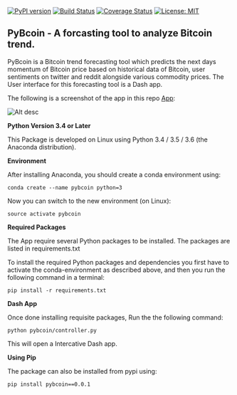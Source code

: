 [![PyPI version](https://badge.fury.io/py/pybcoin.svg)](https://badge.fury.io/py/pybcoin)
[![Build Status](https://travis-ci.org/rguptauw/pybcoin.svg?branch=master)](https://travis-ci.org/rguptauw/pybcoin)
[![Coverage Status](https://coveralls.io/repos/github/rguptauw/pybcoin/badge.svg?branch=master)](https://coveralls.io/github/rguptauw/pybcoin?branch=master)
 [![License: MIT](https://img.shields.io/badge/License-MIT-yellow.svg)](https://opensource.org/licenses/MIT)

## PyBcoin - A forcasting tool to analyze Bitcoin trend.
PyBcoin is a Bitcoin trend forecasting tool which predicts the next days momentum of Bitcoin price based on historical data of Bitcoin, user sentiments on twitter and reddit alongside various commodity prices. The User interface for this forecasting tool is a Dash app.

The following is a screenshot of the app in this repo  [App](http://tejasjuw.pythonanywhere.com/):

![Alt desc](https://github.com/rguptauw/pybcoin/blob/master/pybcoin/static/github_app.PNG)

__Python Version 3.4 or Later__

This Package is developed on Linux using Python 3.4 / 3.5 / 3.6 (the Anaconda distribution).

__Environment__

After installing Anaconda, you should create a conda environment using:

`conda create --name pybcoin python=3`

Now you can switch to the new environment (on Linux):

`source activate pybcoin`

__Required Packages__

The App require several Python packages to be installed. The packages are listed in requirements.txt

To install the required Python packages and dependencies you first have to activate the conda-environment as described above, and then you run the following command in a terminal:

`pip install -r requirements.txt`

__Dash App__

Once done installing requisite packages, Run the the following command:

`python pybcoin/controller.py`

This will open a Intercative Dash app.

__Using Pip__

The package can also be installed from pypi using:

`pip install pybcoin==0.0.1`
